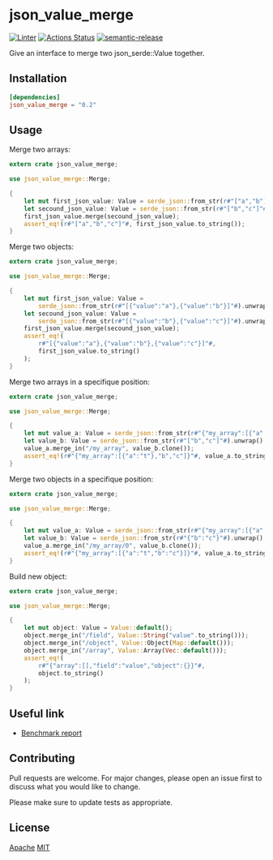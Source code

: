 # json_value_merge

[![Linter](https://github.com/jmfiaschi/json_value_merge/workflows/Lint/badge.svg)](https://github.com/jmfiaschi/json_value_merge/actions)
[![Actions Status](https://github.com/jmfiaschi/json_value_merge/workflows/CI/badge.svg)](https://github.com/jmfiaschi/json_value_merge/actions)
[![semantic-release](https://img.shields.io/badge/%20%20%F0%9F%93%A6%F0%9F%9A%80-semantic--release-e10079.svg)](https://github.com/semantic-release/semantic-release)

Give an interface to merge two json_serde::Value together.

## Installation

 ```Toml
[dependencies]
json_value_merge = "0.2"
```

## Usage

Merge two arrays:

```rust
extern crate json_value_merge;

use json_value_merge::Merge;

{
    let mut first_json_value: Value = serde_json::from_str(r#"["a","b"]"#).unwrap();
    let secound_json_value: Value = serde_json::from_str(r#"["b","c"]"#).unwrap();
    first_json_value.merge(secound_json_value);
    assert_eq!(r#"["a","b","c"]"#, first_json_value.to_string());
}
```

Merge two objects:

```rust
extern crate json_value_merge;

use json_value_merge::Merge;

{
    let mut first_json_value: Value =
        serde_json::from_str(r#"[{"value":"a"},{"value":"b"}]"#).unwrap();
    let secound_json_value: Value =
        serde_json::from_str(r#"[{"value":"b"},{"value":"c"}]"#).unwrap();
    first_json_value.merge(secound_json_value);
    assert_eq!(
        r#"[{"value":"a"},{"value":"b"},{"value":"c"}]"#,
        first_json_value.to_string()
    );
}
```

Merge two arrays in a specifique position:

```rust
extern crate json_value_merge;

use json_value_merge::Merge;

{
    let mut value_a: Value = serde_json::from_str(r#"{"my_array":[{"a":"t"}]}"#).unwrap();
    let value_b: Value = serde_json::from_str(r#"["b","c"]"#).unwrap();
    value_a.merge_in("/my_array", value_b.clone());
    assert_eq!(r#"{"my_array":[{"a":"t"},"b","c"]}"#, value_a.to_string());
}
```

Merge two objects in a specifique position:

```rust
extern crate json_value_merge;

use json_value_merge::Merge;

{
    let mut value_a: Value = serde_json::from_str(r#"{"my_array":[{"a":"t"}]}"#).unwrap();
    let value_b: Value = serde_json::from_str(r#"{"b":"c"}"#).unwrap();
    value_a.merge_in("/my_array/0", value_b.clone());
    assert_eq!(r#"{"my_array":[{"a":"t","b":"c"}]}"#, value_a.to_string());
}
```

Build new object:

```rust
extern crate json_value_merge;

use json_value_merge::Merge;

{
    let mut object: Value = Value::default();
    object.merge_in("/field", Value::String("value".to_string()));
    object.merge_in("/object", Value::Object(Map::default()));
    object.merge_in("/array", Value::Array(Vec::default()));
    assert_eq!(
        r#"{"array":[],"field":"value","object":{}}"#,
        object.to_string()
    );
}
```

## Useful link

* [Benchmark report](https://jmfiaschi.github.io/json_value_merge/bench/main/)

## Contributing

Pull requests are welcome. For major changes, please open an issue first to discuss what you would like to change.

Please make sure to update tests as appropriate.

## License

[Apache](https://choosealicense.com/licenses/apache-2.0/)
[MIT](https://choosealicense.com/licenses/mit/)
